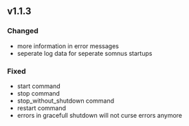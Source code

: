 
## v1.1.3

### Changed

- more information in error messages
- seperate log data for seperate somnus startups

### Fixed

- start command
- stop command
- stop_without_shutdown command
- restart command
- errors in gracefull shutdown will not curse errors anymore